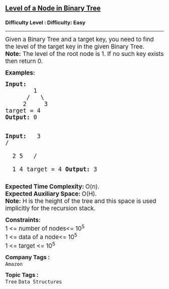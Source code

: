 <h2><a href="https://www.geeksforgeeks.org/problems/level-of-a-node-in-binary-tree/0">Level of a Node in Binary Tree</a></h2><h3>Difficulty Level : Difficulty: Easy</h3><hr><div class="problems_problem_content__Xm_eO"><p><span style="font-size: 14pt;">Given a Binary Tree and a target key, you need to find the level of the target key in the given Binary Tree.<br></span><span style="font-size: 14pt;"><strong>Note:</strong> The level of the root node is 1. If no such key exists then return 0.</span></p>
<p><span style="font-size: 14pt;"><strong>Examples:</strong></span></p>
<pre><span style="font-size: 14pt;"><strong>Input:
&nbsp;       </strong>1
&nbsp;     /   \
&nbsp;    2     3
target = 4<strong>
Output: </strong>0

</span><span style="font-size: 14pt;"><strong>Input:</strong>
&nbsp;        3
&nbsp;      /   \
&nbsp;     2     5
&nbsp;   /   \
&nbsp;  1     4
target = 4<strong>
Output: </strong>3
</span></pre>
<p><span style="font-size: 14pt;"><strong>Expected Time Complexity:&nbsp;</strong>O(n).<br><strong>Expected Auxiliary Space:&nbsp;</strong>O(H).<br><strong>Note:</strong> H is the height of the tree and this space is used implicitly for the recursion stack.</span></p>
<p><span style="font-size: 14pt;"><strong>Constraints:</strong></span><br><span style="font-size: 14pt;">1 &lt;= number of nodes&lt;= 10<sup>5</sup></span><br><span style="font-size: 14pt;">1 &lt;= data of a node&lt;= 10<sup>5</sup></span><br><span style="font-size: 14pt;">1 &lt;= target &lt;= 10<sup>5</sup></span></p></div><p><span style=font-size:18px><strong>Company Tags : </strong><br><code>Amazon</code>&nbsp;<br><p><span style=font-size:18px><strong>Topic Tags : </strong><br><code>Tree</code>&nbsp;<code>Data Structures</code>&nbsp;